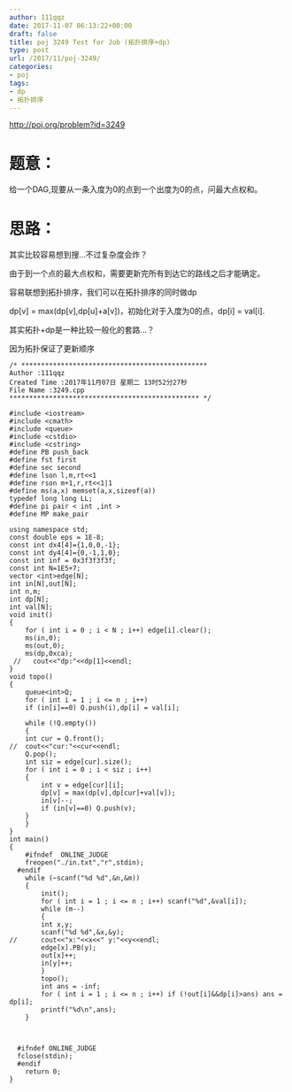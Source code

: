 ```yaml
---
author: 111qqz
date: 2017-11-07 06:13:22+00:00
draft: false
title: poj 3249 Test for Job (拓扑排序+dp)
type: post
url: /2017/11/poj-3249/
categories:
- poj
tags:
- dp
- 拓扑排序
---
```


http://poj.org/problem?id=3249



# 题意：



给一个DAG,现要从一条入度为0的点到一个出度为0的点，问最大点权和。



# 思路：



其实比较容易想到搜...不过复杂度会炸？

由于到一个点的最大点权和，需要更新完所有到达它的路线之后才能确定。

容易联想到拓扑排序，我们可以在拓扑排序的同时做dp

dp[v] = max(dp[v],dp[u]+a[v])，初始化对于入度为0的点，dp[i] = val[i].

其实拓扑+dp是一种比较一般化的套路...？

因为拓扑保证了更新顺序


    
    /* ***********************************************
    Author :111qqz
    Created Time :2017年11月07日 星期二 13时52分27秒
    File Name :3249.cpp
    ************************************************ */
    
    #include <iostream>
    #include <cmath>
    #include <queue>
    #include <cstdio>
    #include <cstring>
    #define PB push_back
    #define fst first
    #define sec second
    #define lson l,m,rt<<1
    #define rson m+1,r,rt<<1|1
    #define ms(a,x) memset(a,x,sizeof(a))
    typedef long long LL;
    #define pi pair < int ,int >
    #define MP make_pair
    
    using namespace std;
    const double eps = 1E-8;
    const int dx4[4]={1,0,0,-1};
    const int dy4[4]={0,-1,1,0};
    const int inf = 0x3f3f3f3f;
    const int N=1E5+7;
    vector <int>edge[N];
    int in[N],out[N];
    int n,m;
    int dp[N];
    int val[N];
    void init()
    {
        for ( int i = 0 ; i < N ; i++) edge[i].clear();
        ms(in,0);
        ms(out,0);
        ms(dp,0xca);
     //   cout<<"dp:"<<dp[1]<<endl;
    }
    void topo()
    {
        queue<int>Q;
        for ( int i = 1 ; i <= n ; i++)
        if (in[i]==0) Q.push(i),dp[i] = val[i];
    
        while (!Q.empty())
        {
        int cur = Q.front();
    //  cout<<"cur:"<<cur<<endl;
        Q.pop();
        int siz = edge[cur].size();
        for ( int i = 0 ; i < siz ; i++)
        {
            int v = edge[cur][i];
            dp[v] = max(dp[v],dp[cur]+val[v]);
            in[v]--;
            if (in[v]==0) Q.push(v);
        }
        }
    }
    int main()
    {
        #ifndef  ONLINE_JUDGE 
        freopen("./in.txt","r",stdin);
      #endif
        while (~scanf("%d %d",&n,&m))
        {
            init();
            for ( int i = 1 ; i <= n ; i++) scanf("%d",&val[i]);
            while (m--)
            {
            int x,y;
            scanf("%d %d",&x,&y);
    //      cout<<"x:"<<x<<" y:"<<y<<endl;
            edge[x].PB(y);
            out[x]++;
            in[y]++;
            }
            topo();
            int ans = -inf;
            for ( int i = 1 ; i <= n ; i++) if (!out[i]&&dp[i]>ans) ans = dp[i];
            printf("%d\n",ans);
        }
    
    
    
      #ifndef ONLINE_JUDGE  
      fclose(stdin);
      #endif
        return 0;
    }
    




